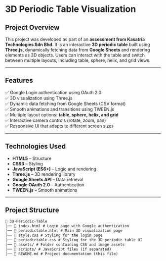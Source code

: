 # 3D Periodic Table Visualization  

## Project Overview  
This project was developed as part of an **assessment from Kasatria Technologies Sdn Bhd**. It is an interactive **3D periodic table** built using **Three.js**, dynamically fetching data from **Google Sheets** and rendering elements as 3D objects. Users can interact with the table and switch between multiple layouts, including table, sphere, helix, and grid views.

---

## Features  
✅ Google Login authentication using OAuth 2.0  
✅ 3D visualization using Three.js  
✅ Dynamic data fetching from Google Sheets (CSV format)  
✅ Smooth animations and transitions using TWEEN.js  
✅ Multiple layout options: **table, sphere, helix, and grid**  
✅ Interactive camera controls (rotate, zoom, pan)  
✅ Responsive UI that adapts to different screen sizes  

---

## Technologies Used  
- **HTML5** – Structure  
- **CSS3** – Styling  
- **JavaScript (ES6+)** – Logic and rendering  
- **Three.js** – 3D rendering library  
- **Google Sheets API** – Data retrieval  
- **Google OAuth 2.0** – Authentication  
- **TWEEN.js** – Smooth animations  

---

## Project Structure  
````md
📂 3D-Periodic-Table
│── 📄 index.html # Login page with Google authentication
│── 📄 periodictable.html # Main 3D visualization page
│── 📄 style.css # Styling for the login page
│── 📄 periodictable.css # Styling for the 3D periodic table UI
│── 📂 assets/ # Folder containing CSS and image assets
│── 📂 scripts/ # JavaScript files (if separated)
│── 📄 README.md # Project documentation (this file)
